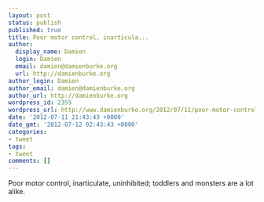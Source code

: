 ```yaml
---
layout: post
status: publish
published: true
title: Poor motor control, inarticula...
author:
  display_name: Damien
  login: Damien
  email: damien@damienburke.org
  url: http://damienburke.org
author_login: Damien
author_email: damien@damienburke.org
author_url: http://damienburke.org
wordpress_id: 2359
wordpress_url: http://www.damienburke.org/2012/07/11/poor-motor-control-inarticula/
date: '2012-07-11 21:43:43 +0000'
date_gmt: '2012-07-12 02:43:43 +0000'
categories:
- tweet
tags:
- tweet
comments: []
---
```

<p>Poor motor control, inarticulate, uninhibited; toddlers and monsters are a lot alike.</p>
